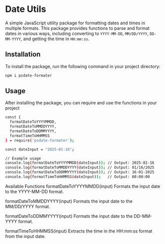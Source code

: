# Date Utils

A simple JavaScript utility package for formatting dates and times in multiple formats. This package provides functions to parse and format dates in various ways, including converting to `YYYY-MM-DD`, `MM/DD/YYYY`, `DD-MM-YYYY`, and getting the time in `HH:mm:ss`.

## Installation

To install the package, run the following command in your project directory:

```bash
npm i psdate-formater
```
## Usage

After installing the package, you can require and use the functions in your project

```bash
const { 
  formatDateToYYYYMMDD, 
  formatDateToMMDDYYYY, 
  formatDateToDDMMYYYY, 
  formatTimeToHHMMSS
} = require('psdate-formater');

const dateInput = "2025-01-16";

// Example usage
console.log(formatDateToYYYYMMDD(dateInput)); // Output: 2025-01-16
console.log(formatDateToMMDDYYYY(dateInput)); // Output: 01/16/2025
console.log(formatDateToDDMMYYYY(dateInput)); // Output: 16-01-2025
console.log(formatTimeToHHMMSS(dateInput));   // Output: 00:00:00
```

Available Functions
formatDateToYYYYMMDD(input)
Formats the input date to the YYYY-MM-DD format.

formatDateToMMDDYYYY(input)
Formats the input date to the MM/DD/YYYY format.

formatDateToDDMMYYYY(input)
Formats the input date to the DD-MM-YYYY format.

formatTimeToHHMMSS(input)
Extracts the time in the HH:mm:ss format from the input date.
